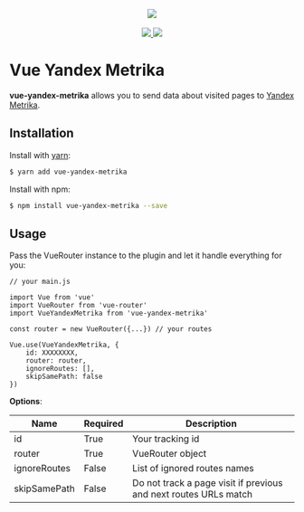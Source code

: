 <p align="center">
    <img src="https://i.imgur.com/iu7VdZ7.png" />
    <br>
    <br>
    <a href="https://badge.fury.io/js/vue-yandex-metrika">
        <img src="https://badge.fury.io/js/vue-yandex-metrika.svg" />
    </a>
    <a href="https://travis-ci.org/vchaptsev/vue-yandex-metrika">
        <img src="https://travis-ci.org/vchaptsev/vue-yandex-metrika.svg?branch=master" />
    </a>
</p>


# Vue Yandex Metrika

**vue-yandex-metrika** allows you to send data about visited pages to [Yandex Metrika](https://metrika.yandex.ru).

## Installation

Install with [yarn](https://yarnpkg.com):

  ```bash
  $ yarn add vue-yandex-metrika
  ```

Install with npm:

  ```bash
  $ npm install vue-yandex-metrika --save
  ```


## Usage

Pass the VueRouter instance to the plugin and let it handle everything for you:

    // your main.js

    import Vue from 'vue'
    import VueRouter from 'vue-router'
    import VueYandexMetrika from 'vue-yandex-metrika'

    const router = new VueRouter({...}) // your routes                         

    Vue.use(VueYandexMetrika, {
        id: XXXXXXXX,
        router: router,
        ignoreRoutes: [],
        skipSamePath: false
    })



**Options**:

| Name                | Required   | Description                                                       |
| ------------------- | ---------- | ----------------------------------------------------------------- |
| id                  | True       | Your tracking id                                                  |
| router              | True       | VueRouter object                                                  |  
| ignoreRoutes        | False      | List of ignored routes names                                      |
| skipSamePath        | False      | Do not track a page visit if previous and next routes URLs match  |
